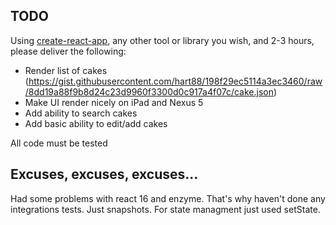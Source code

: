## TODO

Using [create-react-app](https://facebook.github.io/react/blog/2016/07/22/create-apps-with-no-configuration.html), any other tool or library you wish, and 2-3 hours, please deliver the following:

- Render list of cakes (https://gist.githubusercontent.com/hart88/198f29ec5114a3ec3460/raw/8dd19a88f9b8d24c23d9960f3300d0c917a4f07c/cake.json)
- Make UI render nicely on iPad and Nexus 5
- Add ability to search cakes
- Add basic ability to edit/add cakes

All code must be tested

## Excuses, excuses, excuses...
Had some problems with react 16 and enzyme. That's why haven't done any integrations tests. Just snapshots. For state managment just used setState. 
